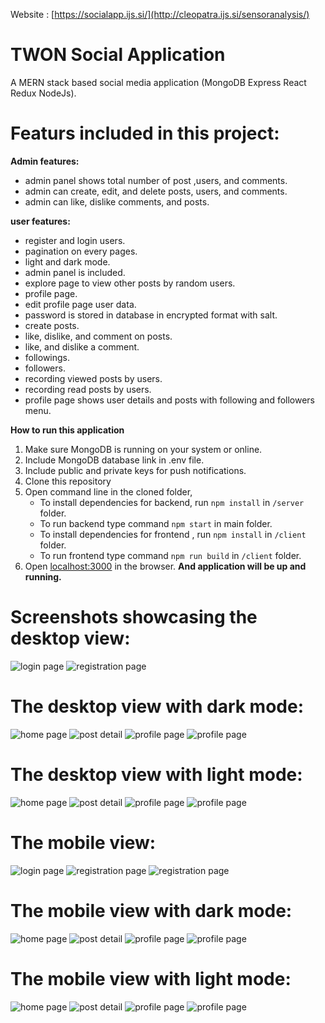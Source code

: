 Website : [https://socialapp.ijs.si/](http://cleopatra.ijs.si/sensoranalysis/)

# TWON Social Application
A MERN stack based social media application (MongoDB Express React Redux NodeJs).

# Featurs included in this project:

**Admin features:**
 - admin panel shows total number of post ,users, and comments.
 - admin can create, edit, and delete posts, users, and comments. 
 - admin can like, dislike comments, and posts. 

**user features:**
 - register and login users. 
 - pagination on every pages.
 - light and dark mode.
 - admin panel is included.
 - explore page to view other posts by random users.
 - profile page.
 - edit profile page user data.
 - password is stored in database in encrypted format with salt.
 - create posts.
 - like, dislike, and comment on posts.
 - like, and dislike a comment.
 - followings.
 - followers.
 - recording viewed posts by users.
 - recording read posts by users.
 - profile page shows user details and posts with following and followers menu.


**How to run this application**
1. Make sure MongoDB is running on your system or online.
2. Include MongoDB database link in .env file.
3. Include public and private keys for push notifications.
4. Clone this repository
5. Open command line in the cloned folder,
    - To install dependencies for backend, run  `npm install` in `/server` folder.
    - To run backend type command `npm start` in main folder.
    - To install dependencies for frontend , run  `npm install` in `/client` folder.
    - To run frontend type command `npm run build` in `/client` folder.
6.  Open  [localhost:3000](http://localhost:3000/)  in the browser.
 **And application will be up and running.**

# Screenshots showcasing the desktop view:
![login page](screenshots/2-Theme1And2-Login-Web.png)
![registration page](screenshots/1-Theme1And2-Signup-Web.png)


# The desktop view with dark mode:
![home page](screenshots/3-Theme1-Home-Web.png)
![post detail](screenshots/4-Theme1-Post-detail-Web.png)
![profile page](screenshots/5-Theme1-Profile-Scroll1-Web.png)
![profile page](screenshots/6-Theme1-Profile-Scroll2-Web.png)


# The desktop view with light mode:
![home page](screenshots/7-Theme2-Home-Web.png)
![post detail](screenshots/8-Theme2-Post-detail-Web.png)
![profile page](screenshots/9-Theme2-Profile-Scroll1-Web.png)
![profile page](screenshots/10-Theme2-Profile-Scroll2-Web.png)


# The mobile view:
![login page](screenshots/13-Theme2And1-Login-Mobile.jpg)
![registration page](screenshots/11-Theme2And1-Signup-Scroll1-Mobile.jpg)
![registration page](screenshots/12-Theme2And1-Signup-Scroll2-Mobile.jpg)

# The mobile view with dark mode:
![home page](screenshots/14-Theme1-Home-Mobile.jpg)
![post detail](screenshots/15-Theme1-Post-Detail-Mobile.jpg)
![profile page](screenshots/16-Theme1-Profile-Scroll1-Mobile.jpg)
![profile page](screenshots/17-Theme1-Profile-Scroll2-Mobile.jpg)


# The mobile view with light mode:
![home page](screenshots/18-Theme2-Home-Mobile.jpg)
![post detail](screenshots/19-Theme2-Post-Detail-Mobile.jpg)
![profile page](screenshots/20-Theme2-Profile-Scroll1-Mobile.jpg)
![profile page](screenshots/21-Theme2-Profile-Scroll2-Mobile.jpg)


